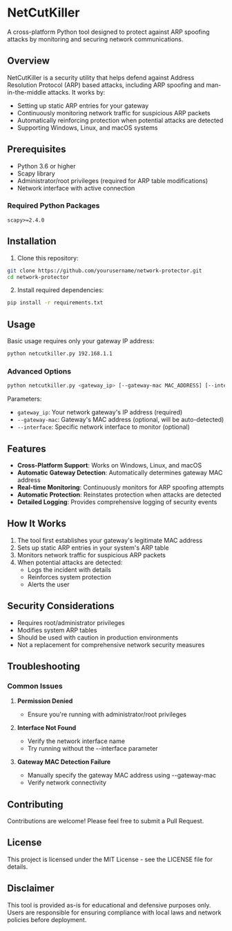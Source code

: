 # NetCutKiller

A cross-platform Python tool designed to protect against ARP spoofing attacks by monitoring and securing network communications.

## Overview

NetCutKiller is a security utility that helps defend against Address Resolution Protocol (ARP) based attacks, including ARP spoofing and man-in-the-middle attacks. It works by:

- Setting up static ARP entries for your gateway
- Continuously monitoring network traffic for suspicious ARP packets
- Automatically reinforcing protection when potential attacks are detected
- Supporting Windows, Linux, and macOS systems

## Prerequisites

- Python 3.6 or higher
- Scapy library
- Administrator/root privileges (required for ARP table modifications)
- Network interface with active connection

### Required Python Packages

```
scapy>=2.4.0
```

## Installation

1. Clone this repository:
```bash
git clone https://github.com/yourusername/network-protector.git
cd network-protector
```

2. Install required dependencies:
```bash
pip install -r requirements.txt
```

## Usage

Basic usage requires only your gateway IP address:

```bash
python netcutkiller.py 192.168.1.1
```

### Advanced Options

```bash
python netcutkiller.py <gateway_ip> [--gateway-mac MAC_ADDRESS] [--interface INTERFACE_NAME]
```

Parameters:
- `gateway_ip`: Your network gateway's IP address (required)
- `--gateway-mac`: Gateway's MAC address (optional, will be auto-detected)
- `--interface`: Specific network interface to monitor (optional)

## Features

- **Cross-Platform Support**: Works on Windows, Linux, and macOS
- **Automatic Gateway Detection**: Automatically determines gateway MAC address
- **Real-time Monitoring**: Continuously monitors for ARP spoofing attempts
- **Automatic Protection**: Reinstates protection when attacks are detected
- **Detailed Logging**: Provides comprehensive logging of security events

## How It Works

1. The tool first establishes your gateway's legitimate MAC address
2. Sets up static ARP entries in your system's ARP table
3. Monitors network traffic for suspicious ARP packets
4. When potential attacks are detected:
   - Logs the incident with details
   - Reinforces system protection
   - Alerts the user

## Security Considerations

- Requires root/administrator privileges
- Modifies system ARP tables
- Should be used with caution in production environments
- Not a replacement for comprehensive network security measures

## Troubleshooting

### Common Issues

1. **Permission Denied**
   - Ensure you're running with administrator/root privileges

2. **Interface Not Found**
   - Verify the network interface name
   - Try running without the --interface parameter

3. **Gateway MAC Detection Failure**
   - Manually specify the gateway MAC address using --gateway-mac
   - Verify network connectivity

## Contributing

Contributions are welcome! Please feel free to submit a Pull Request.

## License

This project is licensed under the MIT License - see the LICENSE file for details.

## Disclaimer

This tool is provided as-is for educational and defensive purposes only. Users are responsible for ensuring compliance with local laws and network policies before deployment.
